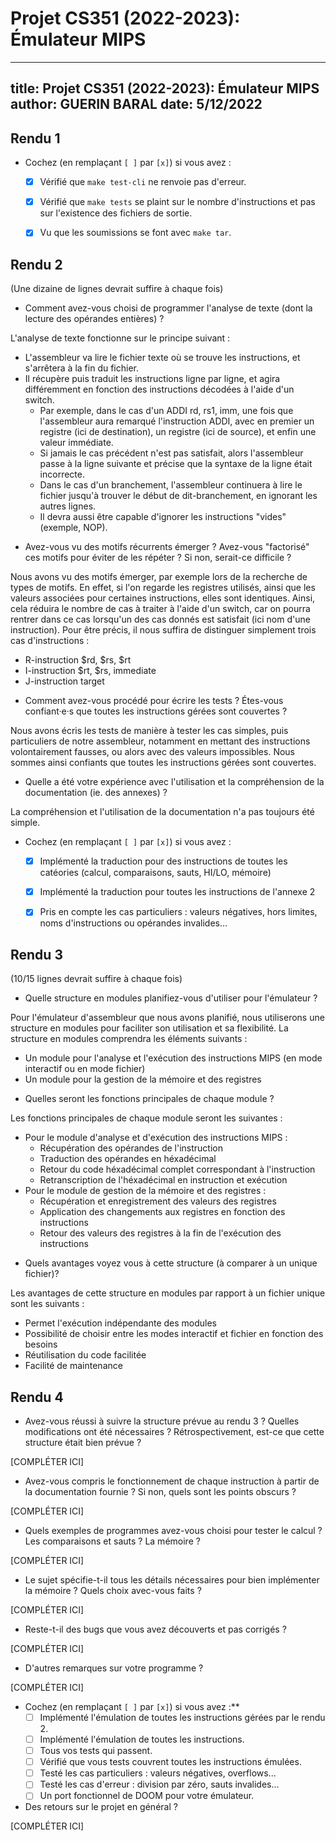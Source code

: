 # Projet CS351 (2022-2023): Émulateur MIPS

---
title: Projet CS351 (2022-2023): Émulateur MIPS
author: GUERIN BARAL
date: 5/12/2022
---

## Rendu 1

* Cochez (en remplaçant `[ ]` par `[x]`) si vous avez :
  - [x] Vérifié que `make test-cli` ne renvoie pas d'erreur.
  - [x] Vérifié que `make tests` se plaint sur le nombre d'instructions et pas
      sur l'existence des fichiers de sortie.
  - [x] Vu que les soumissions se font avec `make tar`.


## Rendu 2

(Une dizaine de lignes devrait suffire à chaque fois)

* Comment avez-vous choisi de programmer l'analyse de texte (dont la lecture
des opérandes entières) ?

L'analyse de texte fonctionne sur le principe suivant :
  - L'assembleur va lire le fichier texte où se trouve les instructions, et s'arrêtera à la fin du fichier.
  - Il récupère puis traduit les instructions ligne par ligne, et agira différemment en fonction des instructions décodées
  à l'aide d'un switch.
    - Par exemple, dans le cas d'un ADDI rd, rs1, imm, une fois que l'assembleur aura remarqué l'instruction ADDI,
    avec en premier un registre (ici de destination), un registre (ici de source), et enfin une valeur immédiate.
    - Si jamais le cas précédent n'est pas satisfait, alors l'assembleur passe à la ligne suivante et précise que
    la syntaxe de la ligne était incorrecte.
    - Dans le cas d'un branchement, l'assembleur continuera à lire le fichier jusqu'à trouver le début de dit-branchement,
    en ignorant les autres lignes.
    - Il devra aussi être capable d'ignorer les instructions "vides" (exemple, NOP).   

* Avez-vous vu des motifs récurrents émerger ? Avez-vous "factorisé" ces motifs
pour éviter de les répéter ? Si non, serait-ce difficile ?

Nous avons vu des motifs émerger, par exemple lors de la recherche de types de motifs. En effet, si l'on regarde les registres
utilisés, ainsi que les valeurs associées pour certaines instructions, elles sont identiques. 
Ainsi, cela réduira le nombre de cas à traiter à l'aide d'un switch, car on pourra rentrer dans ce cas lorsqu'un des cas donnés
est satisfait (ici nom d'une instruction).
Pour être précis, il nous suffira de distinguer simplement trois cas d'instructions :
  - R-instruction $rd, $rs, $rt
  - I-instruction $rt, $rs, immediate
  - J-instruction target

* Comment avez-vous procédé pour écrire les tests ? Étes-vous confiant·e·s que
toutes les instructions gérées sont couvertes ? 

Nous avons écris les tests de manière à tester les cas simples, puis particuliers de notre assembleur, notamment en mettant
des instructions volontairement fausses, ou alors avec des valeurs impossibles. Nous sommes ainsi confiants que toutes les instructions gérées sont couvertes.

* Quelle a été votre expérience avec l'utilisation et la compréhension de la
documentation (ie. des annexes) ?

La compréhension et l'utilisation de la documentation n'a pas toujours été simple.

* Cochez (en remplaçant `[ ]` par `[x]`) si vous avez :
  - [x] Implémenté la traduction pour des instructions de toutes les catéories
      (calcul, comparaisons, sauts, HI/LO, mémoire)
  - [x] Implémenté la traduction pour toutes les instructions de l'annexe 2
  - [x] Pris en compte les cas particuliers : valeurs négatives, hors limites,
      noms d'instructions ou opérandes invalides...


## Rendu 3

(10/15 lignes devrait suffire à chaque fois)

* Quelle structure en modules planifiez-vous d'utiliser pour l'émulateur ?

Pour l'émulateur d'assembleur que nous avons planifié, nous utiliserons une structure en modules pour faciliter son utilisation et sa flexibilité. La structure en modules comprendra les éléments suivants :
  - Un module pour l'analyse et l'exécution des instructions MIPS (en mode interactif ou en mode fichier)
  - Un module pour la gestion de la mémoire et des registres

* Quelles seront les fonctions principales de chaque module ?

Les fonctions principales de chaque module seront les suivantes :
- Pour le module d'analyse et d'exécution des instructions MIPS :
  - Récupération des opérandes de l'instruction
  - Traduction des opérandes en héxadécimal
  - Retour du code héxadécimal complet correspondant à l'instruction
  - Retranscription de l'héxadécimal en instruction et exécution
- Pour le module de gestion de la mémoire et des registres :
  - Récupération et enregistrement des valeurs des registres
  - Application des changements aux registres en fonction des instructions
  - Retour des valeurs des registres à la fin de l'exécution des instructions

* Quels avantages voyez vous à cette structure (à comparer à un unique fichier)?

Les avantages de cette structure en modules par rapport à un fichier unique sont les suivants :
  - Permet l'exécution indépendante des modules
  - Possibilité de choisir entre les modes interactif et fichier en fonction des besoins
  - Réutilisation du code facilitée
  - Facilité de maintenance

## Rendu 4

* Avez-vous réussi à suivre la structure prévue au rendu 3 ? Quelles
modifications ont été nécessaires ? Rétrospectivement, est-ce que cette
structure était bien prévue ?

[COMPLÉTER ICI]

* Avez-vous compris le fonctionnement de chaque instruction à partir de la
documentation fournie ? Si non, quels sont les points obscurs ?

[COMPLÉTER ICI]

* Quels exemples de programmes avez-vous choisi pour tester le calcul ? Les
comparaisons et sauts ? La mémoire ?

[COMPLÉTER ICI]

* Le sujet spécifie-t-il tous les détails nécessaires pour bien implémenter la
mémoire ? Quels choix avec-vous faits ?

[COMPLÉTER ICI]

* Reste-t-il des bugs que vous avez découverts et pas corrigés ?

[COMPLÉTER ICI]

* D'autres remarques sur votre programme ?

[COMPLÉTER ICI]

* Cochez (en remplaçant `[ ]` par `[x]`) si vous avez :**
  - [ ] Implémenté l'émulation de toutes les instructions gérées par le rendu 2.
  - [ ] Implémenté l'émulation de toutes les instructions.
  - [ ] Tous vos tests qui passent.
  - [ ] Vérifié que vous tests couvrent toutes les instructions émulées.
  - [ ] Testé les cas particuliers : valeurs négatives, overflows...
  - [ ] Testé les cas d'erreur : division par zéro, sauts invalides...
  - [ ] Un port fonctionnel de DOOM pour votre émulateur.

* Des retours sur le projet en général ?

[COMPLÉTER ICI]
